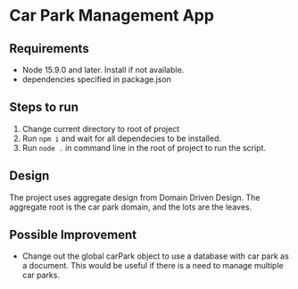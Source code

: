 # Car Park Management App

## Requirements
- Node 15.9.0 and later. Install if not available.
- dependencies specified in package.json

## Steps to run
1) Change current directory to root of project
2) Run ```npm i``` and wait for all dependecies to be installed.
3) Run ```node .``` in command line in the root of project to run the script.

## Design
The project uses aggregate design from Domain Driven Design.
The aggregate root is the car park domain, and the lots are the leaves. 

## Possible Improvement
- Change out the global carPark object to use a database with car park as a document. 
  This would be useful if there is a need to manage multiple car parks.
